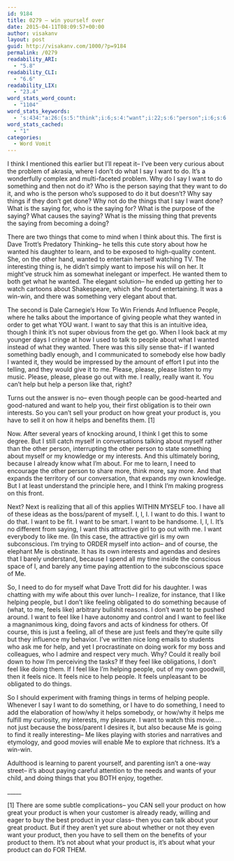 ```yaml
---
id: 9184
title: 0279 – win yourself over
date: 2015-04-11T08:09:57+00:00
author: visakanv
layout: post
guid: http://visakanv.com/1000/?p=9184
permalink: /0279
readability_ARI:
  - "5.8"
readability_CLI:
  - "6.6"
readability_LIX:
  - "23.4"
word_stats_word_count:
  - "1104"
word_stats_keywords:
  - 's:434:"a:26:{s:5:"think";i:6;s:4:"want";i:22;s:6:"person";i:6;s:6:"saying";i:7;s:6:"things";i:6;s:6:"wanted";i:9;s:6:"people";i:8;s:6:"please";i:6;s:6:"really";i:4;s:4:"help";i:5;s:4:"like";i:10;s:4:"good";i:3;s:9:"interests";i:4;s:4:"sell";i:4;s:7:"product";i:10;s:5:"great";i:3;s:5:"helps";i:3;s:7:"because";i:5;s:4:"need";i:3;s:4:"boss";i:3;s:6:"parent";i:3;s:7:"helping";i:3;s:5:"feels";i:5;s:4:"feel";i:5;s:4:"just";i:3;s:4:"nice";i:3;}";'
word_stats_cached:
  - "1"
categories:
  - Word Vomit
---
```

I think I mentioned this earlier but I&#8217;ll repeat it– I&#8217;ve been very curious about the problem of akrasia, where I don&#8217;t do what I say I want to do. It&#8217;s a wonderfully complex and multi-faceted problem. Why do I say I want to do something and then not do it? Who is the person saying that they want to do it, and who is the person who&#8217;s supposed to do it but doesn&#8217;t? Why say things if they don&#8217;t get done? Why not do the things that I say I want done? What is the saying for, who is the saying for? What is the purpose of the saying? What causes the saying? What is the missing thing that prevents the saying from becoming a doing?

There are two things that come to mind when I think about this. The first is Dave Trott&#8217;s Predatory Thinking– he tells this cute story about how he wanted his daughter to learn, and to be exposed to high-quality content. She, on the other hand, wanted to entertain herself watching TV. The interesting thing is, he didn&#8217;t simply want to impose his will on her. It might&#8217;ve struck him as somewhat inelegant or imperfect. He wanted them to both get what he wanted. The elegant solution– he ended up getting her to watch cartoons about Shakespeare, which she found entertaining. It was a win-win, and there was something very elegant about that.

The second is Dale Carnegie&#8217;s How To Win Friends And Influence People, where he talks about the importance of giving people what they wanted in order to get what YOU want. I want to say that this is an intuitive idea, though I think it&#8217;s not super obvious from the get go. When I look back at my younger days I cringe at how I used to talk to people about what I wanted instead of what they wanted. There was this silly sense that– if I wanted something badly enough, and I communicated to somebody else how badly I wanted it, they would be impressed by the amount of effort I put into the telling, and they would give it to me. Please, please, please listen to my music. Please, please, please go out with me. I really, really want it. You can&#8217;t help but help a person like that, right?

Turns out the answer is no– even though people can be good-hearted and good-natured and want to help you, their first obligation is to their own interests. So you can&#8217;t sell your product on how great your product is, you have to sell it on how it helps and benefits them. [1]

Now. After several years of knocking around, I think I get this to some degree. But I still catch myself in conversations talking about myself rather than the other person, interrupting the other person to state something about myself or my knowledge or my interests. And this ultimately boring, because I already know what I&#8217;m about. For me to learn, I need to encourage the other person to share more, think more, say more. And that expands the territory of our conversation, that expands my own knowledge. But I at least understand the principle here, and I think I&#8217;m making progress on this front.

Next? Next is realizing that all of this applies WITHIN MYSELF too. I have all of these ideas as the boss/parent of myself. I, I, I. I want to do this. I want to do that. I want to be fit. I want to be smart. I want to be handsome. I, I, I. It&#8217;s no different from saying, I want this attractive girl to go out with me. I want everybody to like me. (In this case, the attractive girl is my own subconscious. I&#8217;m trying to ORDER myself into action– and of course, the elephant Me is obstinate. It has its own interests and agendas and desires that I barely understand, because I spend all my time inside the conscious space of I, and barely any time paying attention to the subconscious space of Me.

So, I need to do for myself what Dave Trott did for his daughter. I was chatting with my wife about this over lunch– I realize, for instance, that I like helping people, but I don&#8217;t like feeling obligated to do something because of (what, to me, feels like) arbitrary bullshit reasons. I don&#8217;t want to be pushed around. I want to feel like I have autonomy and control and I want to feel like a magnanimous king, doing favors and acts of kindness for others. Of course, this is just a feeling, all of these are just feels and they&#8217;re quite silly but they influence my behavior. I&#8217;ve written nice long emails to students who ask me for help, and yet I procrastinate on doing work for my boss and colleagues, who I admire and respect very much. Why? Could it really boil down to how I&#8217;m perceiving the tasks? If they feel like obligations, I don&#8217;t feel like doing them. If I feel like I&#8217;m helping people, out of my own goodwill, then it feels nice. It feels nice to help people. It feels unpleasant to be obligated to do things.

So I should experiment with framing things in terms of helping people. Whenever I say I want to do something, or I have to do something, I need to add the elaboration of how/why it helps somebody, or how/why it helps me fulfill my curiosity, my interests, my pleasure. I want to watch this movie&#8230;. not just because the boss/parent I desires it, but also because Me is going to find it really interesting– Me likes playing with stories and narratives and etymology, and good movies will enable Me to explore that richness. It&#8217;s a win-win.

Adulthood is learning to parent yourself, and parenting isn&#8217;t a one-way street– it&#8217;s about paying careful attention to the needs and wants of your child, and doing things that you BOTH enjoy, together.

\_____

[1] There are some subtle complications– you CAN sell your product on how great your product is when your customer is already ready, willing and eager to buy the best product in your class– then you can talk about your great product. But if they aren&#8217;t yet sure about whether or not they even want your product, then you have to sell them on the benefits of your product to them. It&#8217;s not about what your product is, it&#8217;s about what your product can do FOR THEM.